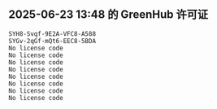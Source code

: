## 2025-06-23 13:48 的 GreenHub 许可证
```
SYH8-Svqf-9E2A-VFC8-A588
SYGv-2qGf-mQt6-EEC8-5BDA
No license code
No license code
No license code
No license code
No license code
No license code
No license code
No license code
```
